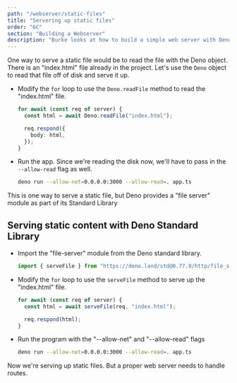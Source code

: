 ```yaml
---
path: "/webserver/static-files"
title: "Servering up static files"
order: "6C"
section: "Building a Webserver"
description: "Burke looks at how to build a simple web server with Deno"
---
```


One way to serve a static file would be to read the file with the Deno object. There is an "index.html" file already in the project. Let's use the `Deno` object to read that file off of disk and serve it up.

- Modify the `for` loop to use the `Deno.readFile` method to read the "index.html" file.

  ```typescript
  for await (const req of server) {
    const html = await Deno.readFile("index.html");

    req.respond({
      body: html,
    });
  }
  ```

- Run the app. Since we're reading the disk now, we'll have to pass in the `--allow-read` flag as well.

  ```bash
  deno run --allow-net=0.0.0.0:3000 --allow-read=. app.ts
  ```

This is one way to serve a static file, but Deno provides a "file server" module as part of its Standard Library

## Serving static content with Deno Standard Library

- Import the "file-server" module from the Deno standard library.

  ```typescript
  import { serveFile } from "https://deno.land/std@0.77.0/http/file_server.ts";
  ```

- Modify the `for` loop to use the `serveFile` method to serve up the "index.html" file.

  ```typescript
  for await (const req of server) {
    const html = await serveFile(req, "index.html");

    req.respond(html);
  }
  ```

- Run the program with the "--allow-net" and "--allow-read" flags

  ```bash
  deno run --allow-net=0.0.0.0:3000 --allow-read=. app.ts
  ```

Now we're serving up static files. But a proper web server needs to handle routes.
